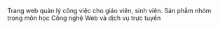 Trang web quản lý công việc cho giáo viên, sinh viên. 
Sản phẩm nhóm trong môn học Công nghệ Web và dịch vụ trực tuyến 
